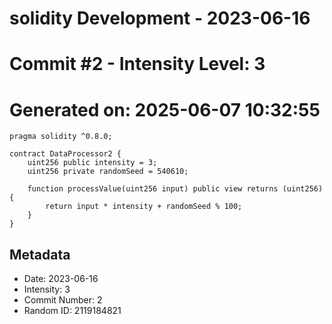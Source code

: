 ﻿# solidity Development - 2023-06-16
# Commit #2 - Intensity Level: 3
# Generated on: 2025-06-07 10:32:55
```solidity
pragma solidity ^0.8.0;

contract DataProcessor2 {
    uint256 public intensity = 3;
    uint256 private randomSeed = 540610;

    function processValue(uint256 input) public view returns (uint256) {
        return input * intensity + randomSeed % 100;
    }
}
```
## Metadata
- Date: 2023-06-16
- Intensity: 3
- Commit Number: 2
- Random ID: 2119184821
